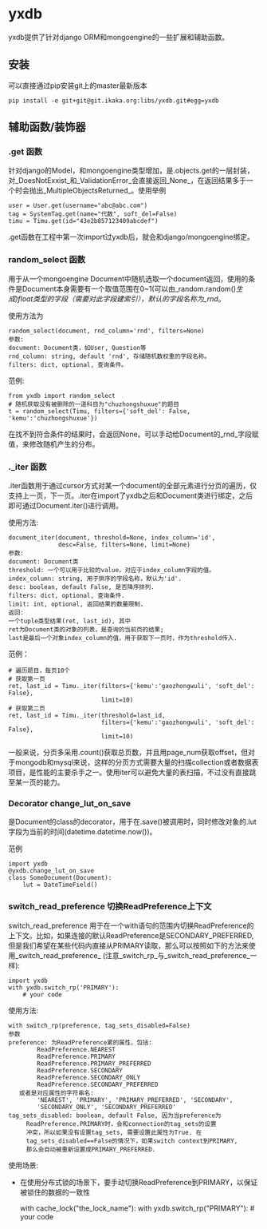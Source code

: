 # yxdb
yxdb提供了针对django ORM和mongoengine的一些扩展和辅助函数。

## 安装
可以直接通过pip安装git上的master最新版本

    pip install -e git+git@git.ikaka.org:libs/yxdb.git#egg=yxdb

## 辅助函数/装饰器

### .get 函数
针对django的Model，和mongoengine类型增加，是.objects.get的一层封装，对_DoesNotExxist_和_ValidationError_会直接返回_None_，在返回结果多于一个时会抛出_MultipleObjectsReturned_。使用举例

    user = User.get(username="abc@abc.com")
	tag = SystemTag.get(name="代数", soft_del=False)
	timu = Timu.get(id="43e2b857123409abcdef")

.get函数在工程中第一次import过yxdb后，就会和django/mongoengine绑定。

### random_select 函数
用于从一个mongoengine Document中随机选取一个document返回，使用的条件是Document本身需要有一个取值范围在0~1(可以由_random.random()_生成)float类型的字段（需要对此字段建索引），默认的字段名称为_rnd_。

使用方法为

    random_select(document, rnd_column='rnd', filters=None)
    参数:
	document: Document类，如User, Question等
	rnd_column: string, default 'rnd', 存储随机数权重的字段名称。
	filters: dict, optional, 查询条件。

范例:

    from yxdb import random_select
	# 随机获取没有被删除的一道科目为"chuzhongshuxue"的题目
    t = random_select(Timu, filters={'soft_del': False, 'kemu':'chuzhongshuxue'})

在找不到符合条件的结果时，会返回None。可以手动给Document的_rnd_字段赋值，来修改随机产生的分布。

### ._iter 函数
.iter函数用于通过cursor方式对某一个document的全部元素进行分页的遍历，仅支持上一页，下一页。.iter在import了yxdb之后和Document类进行绑定，之后即可通过Document.iter()进行调用。

使用方法:

    document_iter(document, threshold=None, index_column='id',
                  desc=False, filters=None, limit=None)
	参数:
	document: Document类
	threshold: 一个可以用于比较的value，对应于index_column字段的值。
	index_column: string, 用于排序的字段名称，默认为'id'.
	desc: boolean, default False, 是否降序排列.
	filters: dict, optional, 查询条件.
	limit: int, optional, 返回结果的数量限制.
	返回:
	一个tuple类型结果(ret, last_id), 其中
	ret为Document类的对象的列表，是查询的当前页的结果;
	last是最后一个对象index_column的值，用于获取下一页时，作为threshold传入.
	

范例：

    # 遍历题目，每页10个
	# 获取第一页
	ret, last_id = Timu._iter(filters={'kemu':'gaozhongwuli', 'soft_del': False},
	                          limit=10)
	# 获取第二页
	ret, last_id = Timu._iter(threshold=last_id,
	                          filters={'kemu':'gaozhongwuli', 'soft_del': False},
                              limit=10)

一般来说，分页多采用.count()获取总页数，并且用page_num获取offset，但对于mongodb和mysql来说，这样的分页方式需要大量的扫描collection或者数据表项目，是性能的主要杀手之一。使用iter可以避免大量的表扫描，不过没有直接跳至某一页的能力。

### Decorator change_lut_on_save
是Document的class的decorator，用于在.save()被调用时，同时修改对象的.lut字段为当前的时间(datetime.datetime.now())。

范例

    import yxdb
    @yxdb.change_lut_on_save
	class SomeDocument(Document):
	    lut = DateTimeField()


### switch_read_preference 切换ReadPreference上下文
switch\_read\_preference 用于在一个with语句的范围内切换ReadPreference的上下文。比如，如果连接的默认ReadPreference是SECONDARY_PREFERRED, 但是我们希望在某些代码内直接从PRIMARY读取，那么可以按照如下的方法来使用_switch\_read\_preference_ (注意_switch\_rp_与_switch\_read\_preference_一样):

    import yxdb
    with yxdb.switch_rp('PRIMARY'):
	    # your code

使用方法:

    with switch_rp(preference, tag_sets_disabled=False)
	参数
	preference: 为ReadPreference累的属性，包括:
            ReadPreference.NEAREST
            ReadPreference.PRIMARY
            ReadPreference.PRIMARY_PREFERRED
            ReadPreference.SECONDARY
            ReadPreference.SECONDARY_ONLY
            ReadPreference.SECONDARY_PREFERRED
       或者是对应属性的字符串名:
            'NEAREST', 'PRIMARY', 'PRIMARY_PREFERRED', 'SECONDARY',
            'SECONDARY_ONLY', 'SECONDARY_PREFERRED'
	tag_sets_disabled: boolean, default False, 因为当preference为
	     ReadPreference.PRIMARY时，会和connection的tag_sets的设置
		 冲突，所以如果没有设置tag_sets, 需要设置此属性为True. 在
		 tag_sets_disabled==False的情况下，如果switch context到PRIMARY,
		 那么会自动被重新设置成PRIMARY_PREFERRED.

使用场景:

- 在使用分布式锁的场景下，要手动切换ReadPreference到PRIMARY，以保证被锁住的数据的一致性

    with cache_lock("the_lock_name"):
	    with yxdb.switch_rp("PRIMARY"):
		    # your code
